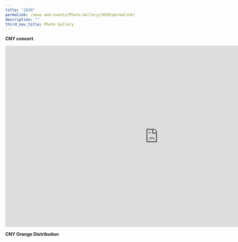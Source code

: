 ```yaml
---
title: "2020"
permalink: /news-and-events/Photo-Gallery/2020/permalink/
description: ""
third_nav_title: Photo Gallery
---
```

**CNY concert**
<iframe allowfullscreen="true" height="569" width="960" frameborder="0" src="https://docs.google.com/presentation/d/e/2PACX-1vSMpzlOxPLvJj2M7qNexBhowZz7xqjMPGVPPGuiv4Pm7cQBAPvxrcmGHS0vfQQVr3W5W1S2bXDzm51b/embed?start=false&amp;loop=false&amp;delayms=3000"></iframe>

**CNY Orange Distribution**
